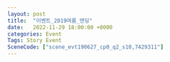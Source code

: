 ```yaml
---
layout: post
title:  "이벤트_2019여름_엔딩"
date:   2022-11-29 18:00:00 +0000
categories: Event
Tags: Story Event
SceneCode: ["scene_evt190627_cp0_q2_s10,7429311"]
---
```

